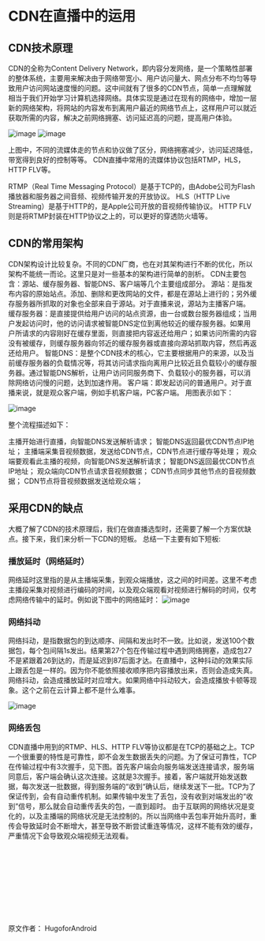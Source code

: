 # CDN在直播中的运用

## CDN技术原理

CDN的全称为Content Delivery Network，即内容分发网络，是一个策略性部署的整体系统，主要用来解决由于网络带宽小、用户访问量大、网点分布不均匀等导致用户访问网站速度慢的问题。这中间就有了很多的CDN节点，简单一点理解就相当于我们开始学习计算机选择网络。具体实现是通过在现有的网络中，增加一层新的网络架构，将网站的内容发布到离用户最近的网络节点上，这样用户可以就近获取所需的内容，解决之前网络拥塞、访问延迟高的问题，提高用户体验。

![image](https://user-images.githubusercontent.com/87458342/127275150-8c70d67e-e560-4492-8dc5-8a3b24700813.png)
![image](https://user-images.githubusercontent.com/87458342/127275161-31b6156e-30f5-41a0-a673-408794069f42.png)

上图中，不同的流媒体走的节点和协议做了区分，网络拥塞减少，访问延迟降低，带宽得到良好的控制等等。 CDN直播中常用的流媒体协议包括RTMP，HLS，HTTP FLV等。

RTMP（Real Time Messaging Protocol）是基于TCP的，由Adobe公司为Flash播放器和服务器之间音频、视频传输开发的开放协议。 HLS（HTTP Live Streaming）是基于HTTP的，是Apple公司开放的音视频传输协议。 HTTP FLV则是将RTMP封装在HTTP协议之上的，可以更好的穿透防火墙等。

## CDN的常用架构

CDN架构设计比较复杂。不同的CDN厂商，也在对其架构进行不断的优化，所以架构不能统一而论。这里只是对一些基本的架构进行简单的剖析。
CDN主要包含：源站、缓存服务器、智能DNS、客户端等几个主要组成部分。
源站：是指发布内容的原始站点。添加、删除和更改网站的文件，都是在源站上进行的；另外缓存服务器所抓取的对象也全部来自于源站。对于直播来说，源站为主播客户端。
缓存服务器：是直接提供给用户访问的站点资源，由一台或数台服务器组成；当用户发起访问时，他的访问请求被智能DNS定位到离他较近的缓存服务器。如果用户所请求的内容刚好在缓存里面，则直接把内容返还给用户；如果访问所需的内容没有被缓存，则缓存服务器向邻近的缓存服务器或直接向源站抓取内容，然后再返还给用户。
智能DNS：是整个CDN技术的核心，它主要根据用户的来源，以及当前缓存服务器的负载情况等，将其访问请求指向离用户比较近且负载较小的缓存服务器。通过智能DNS解析，让用户访问同服务商下、负载较小的服务器，可以消除网络访问慢的问题，达到加速作用。
客户端：即发起访问的普通用户。对于直播来说，就是观众客户端，例如手机客户端，PC客户端。
用图表示如下：

![image](https://user-images.githubusercontent.com/87458342/127275216-56f18e32-6d18-4791-b1a9-cb623154bd34.png)

整个流程描述如下：

主播开始进行直播，向智能DNS发送解析请求； 智能DNS返回最优CDN节点IP地址； 主播端采集音视频数据，发送给CDN节点，CDN节点进行缓存等处理； 观众端要观看此主播的视频，向智能DNS发送解析请求； 智能DNS返回最优CDN节点IP地址； 观众端向CDN节点请求音视频数据； CDN节点同步其他节点的音视频数据； CDN节点将音视频数据发送给观众端；

## 采用CDN的缺点
大概了解了CDN的技术原理后，我们在做直播选型时，还需要了解一个方案优缺点。接下来，我们来分析一下CDN的短板。
总结一下主要有如下短板:

### 播放延时（网络延时）

网络延时这里指的是从主播端采集，到观众端播放，这之间的时间差。这里不考虑主播段采集对视频进行编码的时间，以及观众端观看对视频进行解码的时间，仅考虑网络传输中的延时。例如说下图中的网络延时：
![image](https://user-images.githubusercontent.com/87458342/127275331-8aa6c0c9-172e-4a81-b09c-612daaed7d85.png)

### 网络抖动

网络抖动，是指数据包的到达顺序、间隔和发出时不一致。比如说，发送100个数据包，每个包间隔1s发出。结果第27个包在传输过程中遇到网络拥塞，造成包27不是紧跟着26到达的，而是延迟到87后面才达。在直播中，这种抖动的效果实际上跟丢包是一样的。因为你不能依照接收顺序把内容播放出来，否则会造成失真。网络抖动，会造成播放延时对应增大。如果网络中抖动较大，会造成播放卡顿等现象。这个之前在云计算上都不是什么难事。

![image](https://user-images.githubusercontent.com/87458342/127275377-3fa42883-7005-4460-9629-4cb4b98a3368.png)

### 网络丢包
CDN直播中用到的RTMP、HLS、HTTP FLV等协议都是在TCP的基础之上。TCP一个很重要的特性是可靠性，即不会发生数据丢失的问题。为了保证可靠性，TCP在传输过程中有3次握手，见下图。首先客户端会向服务端发送连接请求，服务端同意后，客户端会确认这次连接。这就是3次握手。接着，客户端就开始发送数据，每次发送一批数据，得到服务端的“收到“确认后，继续发送下一批。TCP为了保证传到，会有自动重传机制。如果传输中发生了丢包，没有收到对端发出的“收到”信号，那么就会自动重传丢失的包，一直到超时。
由于互联网的网络状况是变化的，以及主播端的网络状况是无法控制的。所以当网络中丢包率开始升高时，重传会导致延时会不断增大，甚至导致不断尝试重连等情况，这样不能有效的缓存，严重情况下会导致观众端视频无法观看。



<br/>
<br/>
<br/>
<br/>
<br/>
<br/>
<br/>
<br/>
<br/>
原文作者： HugoforAndroid
